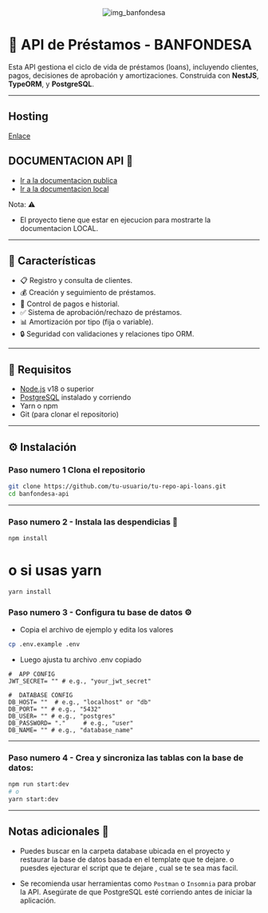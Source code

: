 
 <div align='center'>
     <img src='https://banfondesa.com.do/wp-content/themes/banfondesa/images/logo10anos2.png'  alt='img_banfondesa'/>
 </div>


# 💼 API de Préstamos - BANFONDESA 

Esta API gestiona el ciclo de vida de préstamos (loans), incluyendo clientes, pagos, decisiones de aprobación y amortizaciones. Construida con **NestJS**, **TypeORM**, y **PostgreSQL**.

---
## Hosting 


 <a href='https://banfondesa-api-production.up.railway.app/api/v1.0/user' target='_blank' >Enlace </a>


## DOCUMENTACION  API 📓

-  <a href='https://banfondesa-api-production.up.railway.app/api-docs' target='_blank' >Ir a la documentacion publica </a>
-  <a href='http://localhost:3000/api-docs' target='_blank' >Ir a la documentacion local </a>

 Nota: ⚠
- El proyecto tiene que estar en ejecucion para mostrarte la documentacion LOCAL.
---

## 🚀 Características

- 📋 Registro y consulta de clientes.
- 💰 Creación y seguimiento de préstamos.
- 🧾 Control de pagos e historial.
- ✅ Sistema de aprobación/rechazo de préstamos.
- 📊 Amortización por tipo (fija o variable).
- 🔒 Seguridad con validaciones y relaciones tipo ORM.

---

## 🧰 Requisitos

- [Node.js](https://nodejs.org/) v18 o superior
- [PostgreSQL](https://www.postgresql.org/) instalado y corriendo
- Yarn o npm
- Git (para clonar el repositorio)

---

## ⚙️ Instalación

### Paso numero 1 **Clona el repositorio**

```bash
git clone https://github.com/tu-usuario/tu-repo-api-loans.git
cd banfondesa-api
``` 
---

### Paso numero 2 -  **Instala las despendicias** 💫
```bash
npm install
```
# o si usas yarn
```bash
yarn install
```

### Paso numero 3 - **Configura tu base de datos** ⚙

- Copia el archivo de ejemplo y edita los valores

```bash
cp .env.example .env
```
- Luego ajusta tu archivo .env copiado 


```
#  APP CONFIG
JWT_SECRET= "" # e.g., "your_jwt_secret"

#  DATABASE CONFIG
DB_HOST= ""  # e.g., "localhost" or "db"
DB_PORT= "" # e.g., "5432"
DB_USER= "" # e.g., "postgres"
DB_PASSWORD= "."     # e.g., "user"
DB_NAME= "" # e.g., "database_name"
```

----
### Paso numero 4 - **Crea y sincroniza las tablas con la base de datos:**

```bash
npm run start:dev
# o
yarn start:dev
```
----

##  Notas adicionales 📌

- Puedes buscar en la carpeta database ubicada en el proyecto y restaurar la base de datos basada en el template que te dejare.
o puesdes ejecturar el script que te dejare , cual se te sea mas facil.

- Se recomienda usar herramientas como ``Postman`` o ``Insomnia`` para probar la API.
Asegúrate de que PostgreSQL esté corriendo antes de iniciar la aplicación.

